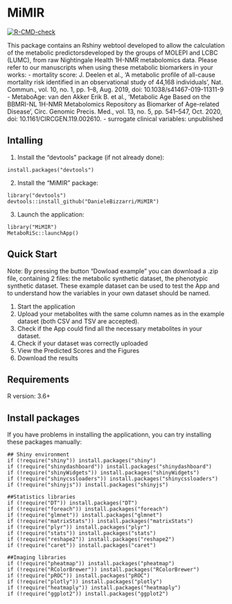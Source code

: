 # MiMIR

[![R-CMD-check](https://github.com/DanieleBizzarri/MiMIR/actions/workflows/R-CMD-check.yaml/badge.svg)](https://github.com/DanieleBizzarri/MiMIR/actions/workflows/R-CMD-check.yaml)

This package contains an Rshiny webtool developed to allow the
calculation of the metabolic predictorsdeveloped by the groups of MOLEPI
and LCBC (LUMC), from raw Nightingale Health 1H-NMR metabolomics data.
Please refer to our manuscripts when using these metabolic biomarkers in
your works: - mortality score: J. Deelen et al., ‘A metabolic profile of
all-cause mortality risk identified in an observational study of 44,168
individuals’, Nat. Commun., vol. 10, no. 1, pp. 1–8, Aug. 2019, doi:
10.1038/s41467-019-11311-9 - MetaboAge: van den Akker Erik B. et al.,
‘Metabolic Age Based on the BBMRI-NL 1H-NMR Metabolomics Repository as
Biomarker of Age-related Disease’, Circ. Genomic Precis. Med., vol. 13,
no. 5, pp. 541–547, Oct. 2020, doi: 10.1161/CIRCGEN.119.002610. -
surrogate clinical variables: unpublished

## Intalling

1.  Install the “devtools” package (if not already done):  

<!-- end list -->

    install.packages("devtools")

2.  Install the “MiMIR” package:

<!-- end list -->

    library("devtools")
    devtools::install_github("DanieleBizzarri/MiMIR")

3.  Launch the application:

<!-- end list -->

    library("MiMIR")
    MetaboRiSc::launchApp()

## Quick Start

Note: By pressing the button “Dowload example” you can download a .zip
file, containing 2 files: the metabolic synthetic dataset, the
phenotypic synthetic dataset. These example dataset can be used to test
the App and to understand how the variables in your own dataset should
be named.

1.  Start the application
2.  Upload your metabolites with the same column names as in the example
    dataset (both CSV and TSV are accepted).
3.  Check if the App could find all the necessary metabolites in your
    dataset.
4.  Check if your dataset was correctly uploaded
5.  View the Predicted Scores and the Figures
6.  Download the results

## Requirements

R version: 3.6+

## Install packages

If you have problems in installing the applicationn, you can try
installing these packages manually:

    ## Shiny environment
    if (!require("shiny")) install.packages("shiny")
    if (!require("shinydashboard")) install.packages("shinydashboard")
    if (!require("shinyWidgets")) install.packages("shinyWidgets")
    if (!require("shinycssloaders")) install.packages("shinycssloaders")
    if (!require("shinyjs")) install.packages("shinyjs")

    ##Statistics libraries
    if (!require("DT")) install.packages("DT")
    if (!require("foreach")) install.packages("foreach")
    if (!require("glmnet")) install.packages("glmnet")
    if (!require("matrixStats")) install.packages("matrixStats")
    if (!require("plyr")) install.packages("plyr")
    if (!require("stats")) install.packages("stats")
    if (!require("reshape2")) install.packages("reshape2")
    if (!require("caret")) install.packages("caret")

    ##Imaging libraries
    if (!require("pheatmap")) install.packages("pheatmap")
    if (!require("RColorBrewer")) install.packages("RColorBrewer")
    if (!require("pROC")) install.packages("pROC")
    if (!require("plotly")) install.packages("plotly")
    if (!require("heatmaply")) install.packages("heatmaply")
    if (!require("ggplot2")) install.packages("ggplot2")
